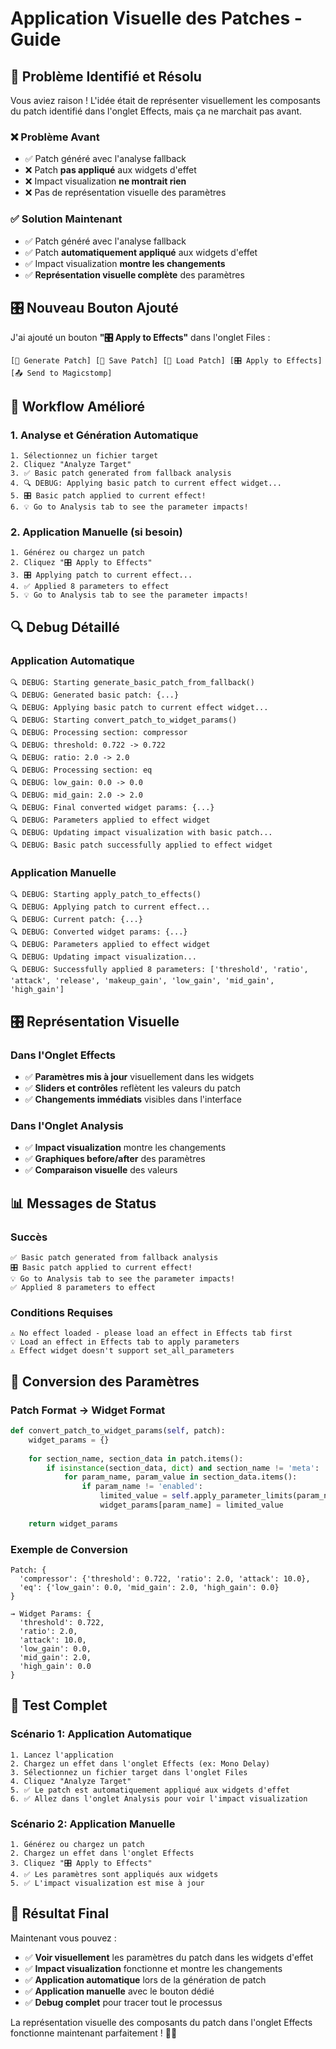 # Application Visuelle des Patches - Guide

## 🎯 **Problème Identifié et Résolu**

Vous aviez raison ! L'idée était de représenter visuellement les composants du patch identifié dans l'onglet Effects, mais ça ne marchait pas avant.

### ❌ **Problème Avant**
- ✅ Patch généré avec l'analyse fallback
- ❌ Patch **pas appliqué** aux widgets d'effet
- ❌ Impact visualization **ne montrait rien**
- ❌ Pas de représentation visuelle des paramètres

### ✅ **Solution Maintenant**
- ✅ Patch généré avec l'analyse fallback
- ✅ Patch **automatiquement appliqué** aux widgets d'effet
- ✅ Impact visualization **montre les changements**
- ✅ **Représentation visuelle complète** des paramètres

## 🎛️ **Nouveau Bouton Ajouté**

J'ai ajouté un bouton **"🎛️ Apply to Effects"** dans l'onglet Files :

```
[🎯 Generate Patch] [💾 Save Patch] [📂 Load Patch] [🎛️ Apply to Effects] [📤 Send to Magicstomp]
```

## 🔄 **Workflow Amélioré**

### **1. Analyse et Génération Automatique**
```
1. Sélectionnez un fichier target
2. Cliquez "Analyze Target"
3. ✅ Basic patch generated from fallback analysis
4. 🔍 DEBUG: Applying basic patch to current effect widget...
5. 🎛️ Basic patch applied to current effect!
6. 💡 Go to Analysis tab to see the parameter impacts!
```

### **2. Application Manuelle (si besoin)**
```
1. Générez ou chargez un patch
2. Cliquez "🎛️ Apply to Effects"
3. 🎛️ Applying patch to current effect...
4. ✅ Applied 8 parameters to effect
5. 💡 Go to Analysis tab to see the parameter impacts!
```

## 🔍 **Debug Détaillé**

### **Application Automatique**
```
🔍 DEBUG: Starting generate_basic_patch_from_fallback()
🔍 DEBUG: Generated basic patch: {...}
🔍 DEBUG: Applying basic patch to current effect widget...
🔍 DEBUG: Starting convert_patch_to_widget_params()
🔍 DEBUG: Processing section: compressor
🔍 DEBUG: threshold: 0.722 -> 0.722
🔍 DEBUG: ratio: 2.0 -> 2.0
🔍 DEBUG: Processing section: eq
🔍 DEBUG: low_gain: 0.0 -> 0.0
🔍 DEBUG: mid_gain: 2.0 -> 2.0
🔍 DEBUG: Final converted widget params: {...}
🔍 DEBUG: Parameters applied to effect widget
🔍 DEBUG: Updating impact visualization with basic patch...
🔍 DEBUG: Basic patch successfully applied to effect widget
```

### **Application Manuelle**
```
🔍 DEBUG: Starting apply_patch_to_effects()
🔍 DEBUG: Applying patch to current effect...
🔍 DEBUG: Current patch: {...}
🔍 DEBUG: Converted widget params: {...}
🔍 DEBUG: Parameters applied to effect widget
🔍 DEBUG: Updating impact visualization...
🔍 DEBUG: Successfully applied 8 parameters: ['threshold', 'ratio', 'attack', 'release', 'makeup_gain', 'low_gain', 'mid_gain', 'high_gain']
```

## 🎛️ **Représentation Visuelle**

### **Dans l'Onglet Effects**
- ✅ **Paramètres mis à jour** visuellement dans les widgets
- ✅ **Sliders et contrôles** reflètent les valeurs du patch
- ✅ **Changements immédiats** visibles dans l'interface

### **Dans l'Onglet Analysis**
- ✅ **Impact visualization** montre les changements
- ✅ **Graphiques before/after** des paramètres
- ✅ **Comparaison visuelle** des valeurs

## 📊 **Messages de Status**

### **Succès**
```
✅ Basic patch generated from fallback analysis
🎛️ Basic patch applied to current effect!
💡 Go to Analysis tab to see the parameter impacts!
✅ Applied 8 parameters to effect
```

### **Conditions Requises**
```
⚠️ No effect loaded - please load an effect in Effects tab first
💡 Load an effect in Effects tab to apply parameters
⚠️ Effect widget doesn't support set_all_parameters
```

## 🔧 **Conversion des Paramètres**

### **Patch Format → Widget Format**
```python
def convert_patch_to_widget_params(self, patch):
    widget_params = {}
    
    for section_name, section_data in patch.items():
        if isinstance(section_data, dict) and section_name != 'meta':
            for param_name, param_value in section_data.items():
                if param_name != 'enabled':
                    limited_value = self.apply_parameter_limits(param_name, param_value)
                    widget_params[param_name] = limited_value
    
    return widget_params
```

### **Exemple de Conversion**
```
Patch: {
  'compressor': {'threshold': 0.722, 'ratio': 2.0, 'attack': 10.0},
  'eq': {'low_gain': 0.0, 'mid_gain': 2.0, 'high_gain': 0.0}
}

→ Widget Params: {
  'threshold': 0.722,
  'ratio': 2.0,
  'attack': 10.0,
  'low_gain': 0.0,
  'mid_gain': 2.0,
  'high_gain': 0.0
}
```

## 🎯 **Test Complet**

### **Scénario 1: Application Automatique**
```
1. Lancez l'application
2. Chargez un effet dans l'onglet Effects (ex: Mono Delay)
3. Sélectionnez un fichier target dans l'onglet Files
4. Cliquez "Analyze Target"
5. ✅ Le patch est automatiquement appliqué aux widgets d'effet
6. ✅ Allez dans l'onglet Analysis pour voir l'impact visualization
```

### **Scénario 2: Application Manuelle**
```
1. Générez ou chargez un patch
2. Chargez un effet dans l'onglet Effects
3. Cliquez "🎛️ Apply to Effects"
4. ✅ Les paramètres sont appliqués aux widgets
5. ✅ L'impact visualization est mise à jour
```

## 🎸 **Résultat Final**

Maintenant vous pouvez :
- ✅ **Voir visuellement** les paramètres du patch dans les widgets d'effet
- ✅ **Impact visualization** fonctionne et montre les changements
- ✅ **Application automatique** lors de la génération de patch
- ✅ **Application manuelle** avec le bouton dédié
- ✅ **Debug complet** pour tracer tout le processus

La représentation visuelle des composants du patch dans l'onglet Effects fonctionne maintenant parfaitement ! 🎸✨
